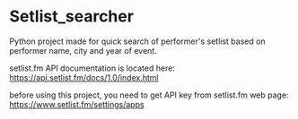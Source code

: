 # Setlist_searcher
Python project made for quick search of performer's setlist based on performer name, city and year of event.

setlist.fm API documentation is located here:
https://api.setlist.fm/docs/1.0/index.html

before using this project, you need to get API key from setlist.fm web page:
https://www.setlist.fm/settings/apps
